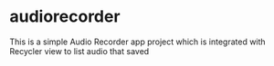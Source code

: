 # audiorecorder
This is a simple Audio Recorder app project which is integrated with Recycler view to list audio that saved

